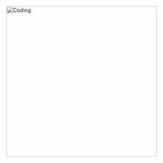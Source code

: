 <img align="right" alt="Coding" width="400" src="https://www.behance.net/gallery/107345049/Cyber-Technology-Earth-Globe/modules/615461343">
